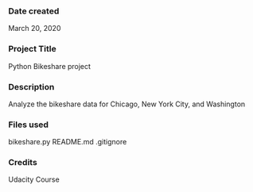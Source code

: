 ### Date created
March 20, 2020

### Project Title
Python Bikeshare project


### Description
Analyze the bikeshare data for Chicago, New York City, and Washington

### Files used
bikeshare.py
README.md
.gitignore

### Credits
Udacity Course

